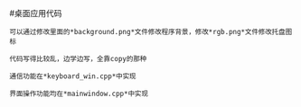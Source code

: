 #桌面应用代码

    可以通过修改里面的*background.png*文件修改程序背景，修改*rgb.png*文件修改托盘图标
    
    代码写得比较乱，边学边写，全靠copy的那种

    通信功能在*keyboard_win.cpp*中实现

    界面操作功能均在*mainwindow.cpp*中实现